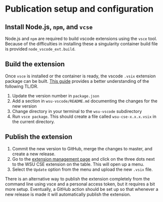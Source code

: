 # Publication setup and configuration

## Install Node.js, `npm`, and `vcse`

Node.js and `npm` are required to build vscode extensions using the `vsce` tool. Because of the difficulties in installing these a singularity container build file is provided `node_vscode_ext.build`.

## Build the extension

Once `vsce` is installed or the container is ready, the vscode `.vsix` extension package can be built.
[This guide](https://code.visualstudio.com/api/working-with-extensions/publishing-extension) provides a better understanding of the following TL/DR.

1. Update the version number in `package.json`
2. Add a section in `wsu-vscode/README.md` documenting the changes for the new version
3. Change directory in your terminal to the `wsu-vscode` subdirectory
4. Run `vsce package`. This should create a file called `wsu-cse-x.x.x.vsix` in the current directory.

## Publish the extension

1. Commit the new version to GitHub, merge the changes to master, and create a new release.
2. Go to the [extension management page](https://marketplace.visualstudio.com/manage/publishers/wrightstateuniversity-computerscience) and click on the three dots next to the WSU CSE extension on the table. This will open up a menu.
3. Select the `Update` option from the menu and upload the new `.vsix` file.

There is an alternative way to publish the extension completely from the command line using vsce and a personal access token, but it requires a bit more setup. Eventually, a GitHub action should be set up so that whenever a new release is made it will automatically publish the extension.
